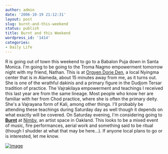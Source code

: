 ```yaml
---
author: admin
date: '2006-10-19 21:12:31'
layout: post
slug: burnt-and-this-weekend
status: publish
title: Burnt and this Weekend
wordpress_id: '1414'
categories:
- Daily Life
---
```


R is going out of town this weekend to go to a Babalon Puja down in
Santa Monica. I'm going to be going to the Troma Nagmo empowerment
tomorrow night with my friend, Nathan. This is at [Orgyen Dorje
Den](http://www.orgyendorjeden.org/), a local Nyingma center that is in
Alameda, about 15 minutes away from me, as it turns out. She is one of
the wrathful dakinis and a primary figure in the Dudjom Tersar tradition
of practice. The Vajrakilaya empowerment and teachings I received this
last year are from the same lineage. Most people who know her are
familiar with her from Chod practice, where she is often the primary
deity. She's a Vajrayana form of Kali, among other things. I'll probably
be attending these teachings during Saturday day as well though it
depends on what exactly will be covered. On Saturday evening, I'm
considering going to [**Burnt**](http://www.artfagmafia.com/events.html)
at [Nimby](http://www.nimbyspace.org/), an artist space in Oakland. This
looks to be a mixed event of music, fire performances, aerial work and
something said to be ritual (though I shudder at what that may be
here...). If anyone local plans to go or is interested, let me know.

[![image](http://www.arcanology.com/images/burnt_splash.jpg)](http://www.artfagmafia.com/events.html)
